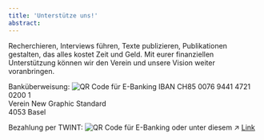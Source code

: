 ```yaml
---
title: 'Unterstütze uns!'
abstract:
---
```


Recherchieren, Interviews führen, Texte publizieren, Publikationen gestalten, das alles kostet Zeit und Geld. Mit eurer finanziellen Unterstützung können wir den Verein und unsere Vision weiter voranbringen.

Banküberweisung:
<img src="/img/qr-IBAN.png" alt="QR Code für E-Banking" class="h-30 w-30 p-0" style="margin:0; margin-top: -1em;" />
IBAN CH85 0076 9441 4721 0200 1 <br>
Verein New Graphic Standard <br>
4053 Basel

Bezahlung per TWINT:
<img src="/img/qr-TWINT.png" alt="QR Code für E-Banking" class="h-30 w-30 p-0" style="margin:0;" />
oder unter diesem ↗ <a href="https://go.twint.ch/1/e/tw?tw=acq.sGZu1zkzT0aZyvZ233nYMU8Xp1puBm-itMl-a5b6zPbGD4K0aIFr1dHETMT5592P." style="text-decoration: underline;" target="_blank">Link</a>
